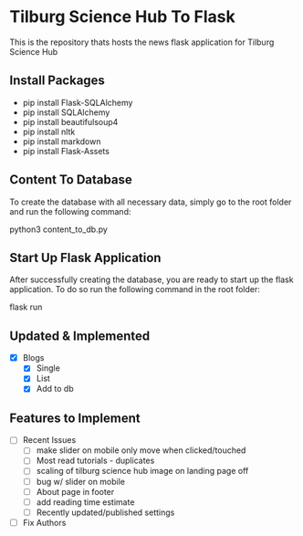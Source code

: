 # Tilburg Science Hub To Flask
This is the repository thats hosts the news flask application for Tilburg Science Hub

## Install Packages
- pip install Flask-SQLAlchemy
- pip install SQLAlchemy
- pip install beautifulsoup4
- pip install nltk
- pip install markdown
- pip install Flask-Assets

## Content To Database
To create the database with all necessary data, simply go to the root folder and run the following command:

python3 content_to_db.py

## Start Up Flask Application
After successfully creating the database, you are ready to start up the flask application. To do so run the following command in the root folder:

flask run

## Updated & Implemented
- [x] Blogs
    - [x] Single
    - [x] List
    - [x] Add to db
    
## Features to Implement
- [ ] Recent Issues
    - [ ] make slider on mobile only move when clicked/touched
    - [ ] Most read tutorials - duplicates
    - [ ] scaling of tilburg science hub image on landing page off
    - [ ] bug w/ slider on mobile
    - [ ] About page in footer
    - [ ] add reading time estimate
    - [ ] Recently updated/published settings
- [ ] Fix Authors
